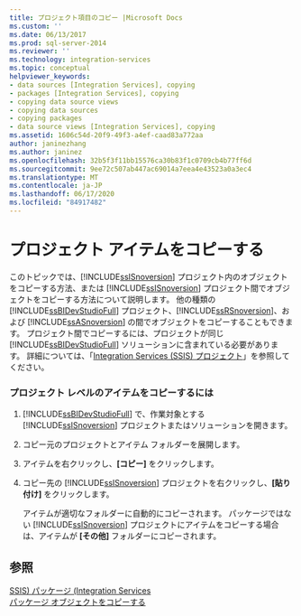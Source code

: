 ```yaml
---
title: プロジェクト項目のコピー |Microsoft Docs
ms.custom: ''
ms.date: 06/13/2017
ms.prod: sql-server-2014
ms.reviewer: ''
ms.technology: integration-services
ms.topic: conceptual
helpviewer_keywords:
- data sources [Integration Services], copying
- packages [Integration Services], copying
- copying data source views
- copying data sources
- copying packages
- data source views [Integration Services], copying
ms.assetid: 1606c54d-20f9-49f3-a4ef-caad83a772aa
author: janinezhang
ms.author: janinez
ms.openlocfilehash: 32b5f3f11bb15576ca30b83f1c0709cb4b77ff6d
ms.sourcegitcommit: 9ee72c507ab447ac69014a7eea4e43523a0a3ec4
ms.translationtype: MT
ms.contentlocale: ja-JP
ms.lasthandoff: 06/17/2020
ms.locfileid: "84917482"
---
```

# <a name="copy-project-items"></a>プロジェクト アイテムをコピーする
  このトピックでは、[!INCLUDE[ssISnoversion](../includes/ssisnoversion-md.md)] プロジェクト内のオブジェクトをコピーする方法、または [!INCLUDE[ssISnoversion](../includes/ssisnoversion-md.md)] プロジェクト間でオブジェクトをコピーする方法について説明します。 他の種類の [!INCLUDE[ssBIDevStudioFull](../includes/ssbidevstudiofull-md.md)] プロジェクト、[!INCLUDE[ssRSnoversion](../includes/ssrsnoversion-md.md)]、および [!INCLUDE[ssASnoversion](../includes/ssasnoversion-md.md)] の間でオブジェクトをコピーすることもできます。 プロジェクト間でコピーするには、プロジェクトが同じ [!INCLUDE[ssBIDevStudioFull](../includes/ssbidevstudiofull-md.md)] ソリューションに含まれている必要があります。 詳細については、「[Integration Services (SSIS) プロジェクト](integration-services-ssis-projects-and-solutions.md)」を参照してください。  
  
### <a name="to-copy-project-level-items"></a>プロジェクト レベルのアイテムをコピーするには  
  
1.  [!INCLUDE[ssBIDevStudioFull](../includes/ssbidevstudiofull-md.md)] で、作業対象とする [!INCLUDE[ssISnoversion](../includes/ssisnoversion-md.md)] プロジェクトまたはソリューションを開きます。  
  
2.  コピー元のプロジェクトとアイテム フォルダーを展開します。  
  
3.  アイテムを右クリックし、**[コピー]** をクリックします。  
  
4.  コピー先の [!INCLUDE[ssISnoversion](../includes/ssisnoversion-md.md)] プロジェクトを右クリックし、**[貼り付け]** をクリックします。  
  
     アイテムが適切なフォルダーに自動的にコピーされます。 パッケージではない [!INCLUDE[ssISnoversion](../includes/ssisnoversion-md.md)] プロジェクトにアイテムをコピーする場合は、アイテムが **[その他]** フォルダーにコピーされます。  
  
## <a name="see-also"></a>参照  
 [SSIS&#41; パッケージ &#40;Integration Services](../../2014/integration-services/integration-services-ssis-packages.md)   
 [パッケージ オブジェクトをコピーする](../../2014/integration-services/copy-package-objects.md)  
  
  
